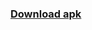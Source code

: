 ### [Download apk](https://exp-shell-app-assets.s3.us-west-1.amazonaws.com/android/%40thth13/unsplashviewer-d1a306c48663407094301d0c8d11393c-signed.apk)